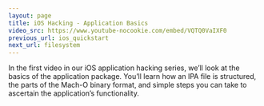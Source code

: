 ```yaml
---
layout: page
title: iOS Hacking - Application Basics
video_src: https://www.youtube-nocookie.com/embed/VQTQ0VaIXF0
previous_url: ios_quickstart
next_url: filesystem
---
```


In the first video in our iOS application hacking series, we’ll look at the basics of the application package.  You’ll learn how an IPA file is structured, the parts of the Mach-O binary format, and simple steps you can take to ascertain the application’s functionality.
